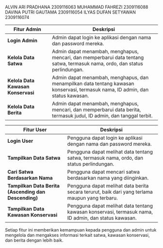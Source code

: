 ALVIN ARI PRADHANA	2309116063
MUHAMMAD FAHREZI	2309116088
DAVINA PUTRI GAUTAMA	2309116054
ILYAS DUFAN SETYAWAN	2309116074

| Fitur Admin                               | Deskripsi                                                                                                                                                                                                                         |
|--------------------------------------------|-----------------------------------------------------------------------------------------------------------------------------------------------------------------------------------------------------------------------------------|
| **Login Admin**                            | Admin dapat login ke aplikasi dengan nama dan password mereka.                                                                                                                                                                    |
| **Kelola Data Satwa**                      | Admin dapat menambah, menghapus, mencari, dan memperbarui data tentang satwa, termasuk nama, ordo, dan status perlindungan.                                                                                                      |
| **Kelola Data Kawasan Konservasi**         | Admin dapat menambah, menghapus, dan menampilkan data tentang kawasan konservasi, termasuk nama, ID admin, dan status kawasan.                                                                                                   |
| **Kelola Data Berita**                     | Admin dapat menambah, menghapus, mencari, dan memperbarui data berita, termasuk judul, ID admin, dan tanggal terbit.                                                                                                             |

| Fitur User                                | Deskripsi                                                                                                                                                                                                                         |
|-------------------------------------------|-----------------------------------------------------------------------------------------------------------------------------------------------------------------------------------------------------------------------------------|
| **Login User**                            | Pengguna dapat login ke aplikasi dengan nama dan password mereka.                                                                                                                                                                 |
| **Tampilkan Data Satwa**                  | Pengguna dapat melihat data tentang satwa, termasuk nama, ordo, dan status perlindungan.                                                                                                                                         |
| **Cari Satwa Berdasarkan Nama**           | Pengguna dapat mencari satwa berdasarkan nama yang diinginkan.                                                                                                                                                                    |
| **Tampilkan Data Berita (Ascending dan Descending)** | Pengguna dapat melihat data berita secara terurut, baik dari yang terlama maupun yang terbaru.                                                                                                                                   |
| **Tampilkan Data Kawasan Konservasi**     | Pengguna dapat melihat data tentang kawasan konservasi, termasuk nama, ID admin, dan status kawasan.                                                                                                                            |

Setiap fitur ini memberikan kemampuan kepada pengguna dan admin untuk mengelola dan mengakses informasi terkait satwa, kawasan konservasi, dan berita dengan lebih baik.
